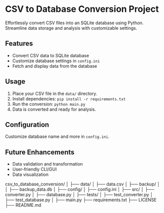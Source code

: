 # CSV to Database Conversion Project

Effortlessly convert CSV files into an SQLite database using Python. Streamline data storage and analysis with customizable settings.

## Features

- Convert CSV data to SQLite database
- Customize database settings in `config.ini`
- Fetch and display data from the database

## Usage

1. Place your CSV file in the `data/` directory.
2. Install dependencies: `pip install -r requirements.txt`
3. Run the conversion: `python main.py`
4. Data is converted and ready for analysis.

## Configuration

Customize database name and more in `config.ini`.

## Future Enhancements

- Data validation and transformation
- User-friendly CLI/GUI
- Data visualization

csv_to_database_conversion/
│
├── data/
│   ├── data.csv
│   ├── backup/
│   │   ├── backup_data.db
│
├── config/
│   ├── config.ini
│
├── src/
│   ├── converter.py
│   ├── database.py
│
├── tests/
│   ├── test_converter.py
│   ├── test_database.py
│
├── main.py
├── requirements.txt
├── LICENSE
├── README.md

